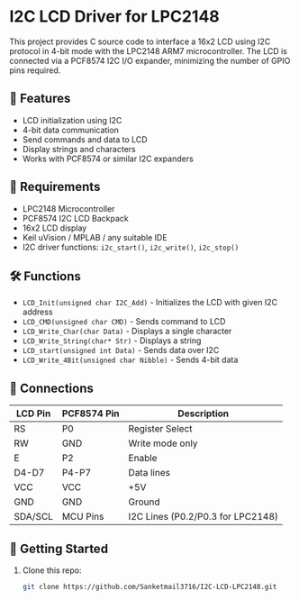 # I2C LCD Driver for LPC2148

This project provides C source code to interface a 16x2 LCD using I2C protocol in 4-bit mode with the LPC2148 ARM7 microcontroller. The LCD is connected via a PCF8574 I2C I/O expander, minimizing the number of GPIO pins required.

## 📌 Features

- LCD initialization using I2C
- 4-bit data communication
- Send commands and data to LCD
- Display strings and characters
- Works with PCF8574 or similar I2C expanders

## 🧠 Requirements

- LPC2148 Microcontroller
- PCF8574 I2C LCD Backpack
- 16x2 LCD display
- Keil uVision / MPLAB / any suitable IDE
- I2C driver functions: `i2c_start()`, `i2c_write()`, `i2c_stop()`

## 🛠 Functions

- `LCD_Init(unsigned char I2C_Add)` - Initializes the LCD with given I2C address
- `LCD_CMD(unsigned char CMD)` - Sends command to LCD
- `LCD_Write_Char(char Data)` - Displays a single character
- `LCD_Write_String(char* Str)` - Displays a string
- `LCD_start(unsigned int Data)` - Sends data over I2C
- `LCD_Write_4Bit(unsigned char Nibble)` - Sends 4-bit data

## 🔌 Connections

| LCD Pin | PCF8574 Pin | Description        |
|---------|-------------|--------------------|
| RS      | P0          | Register Select    |
| RW      | GND         | Write mode only    |
| E       | P2          | Enable             |
| D4-D7   | P4-P7       | Data lines         |
| VCC     | VCC         | +5V                |
| GND     | GND         | Ground             |
| SDA/SCL | MCU Pins    | I2C Lines (P0.2/P0.3 for LPC2148) |

## 🚀 Getting Started

1. Clone this repo:
   ```bash
   git clone https://github.com/Sanketmail3716/I2C-LCD-LPC2148.git
